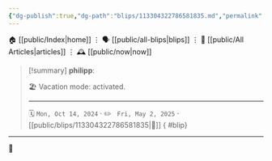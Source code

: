```yaml
---
{"dg-publish":true,"dg-path":"blips/113304322786581835.md","permalink":"/blips/113304322786581835/","title":"philipp on mastodon @ 2024-10-14"}
---
```



<div class="transclusion internal-embed is-loaded"><div class="markdown-embed">




🏠 [[public/Index\|home]]  ⋮ 🗣️ [[public/all-blips\|blips]] ⋮  📝 [[public/All Articles\|articles]]  ⋮ 🕰️ [[public/now\|now]]


</div></div>


> [!summary] **philipp**:
>
> 🏖️ Vacation mode: activated.
> - - -
>
> 🗓️ <code>Mon, Oct 14, 2024</code>  · ✏️ <code> Fri, May 2, 2025</code>  · [[public/blips/113304322786581835\|🔗]]
{ #blip}


- - -

 👾
